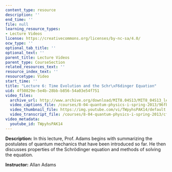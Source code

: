 ```yaml
---
content_type: resource
description: ''
end_time: ''
file: null
learning_resource_types:
- Lecture Videos
license: https://creativecommons.org/licenses/by-nc-sa/4.0/
ocw_type: ''
optional_tab_title: ''
optional_text: ''
parent_title: Lecture Videos
parent_type: CourseSection
related_resources_text: ''
resource_index_text: ''
resourcetype: Video
start_time: ''
title: "Lecture 6: Time Evolution and the Schr\xF6dinger Equation"
uid: 4f50829e-5e4b-28bb-b856-54a03e54f751
video_files:
  archive_url: http://www.archive.org/download/MIT8.04S13/MIT8_04S13_lec06_300k.mp4
  video_captions_file: /courses/8-04-quantum-physics-i-spring-2013/96fb6e1943d75347881c43a3834cc575_TWpyhsPAK14.vtt
  video_thumbnail_file: https://img.youtube.com/vi/TWpyhsPAK14/default.jpg
  video_transcript_file: /courses/8-04-quantum-physics-i-spring-2013/cf0788da186c628c17b033de4bc0a5dd_TWpyhsPAK14.pdf
video_metadata:
  youtube_id: TWpyhsPAK14
---
```


**Description:** In this lecture, Prof. Adams begins with summarizing the postulates of quantum mechanics that have been introduced so far. He then discusses properties of the Schrödinger equation and methods of solving the equation.

**Instructor:** Allan Adams

